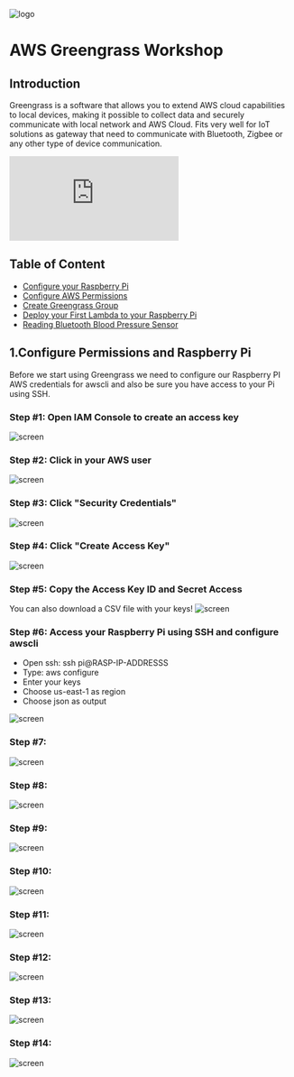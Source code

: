 ![logo](/images/greengrass.png)
# AWS Greengrass Workshop

## Introduction
Greengrass is a software that allows you to extend AWS cloud capabilities to local devices, making it possible to collect data and securely communicate with local network and AWS Cloud. Fits very well for IoT solutions as gateway that need to communicate with Bluetooth, Zigbee or any other type of device communication.

![More information about Green Grass](https://docs.aws.amazon.com/greengrass/latest/developerguide/what-is-gg.html)


## Table of Content

* [Configure your Raspberry Pi](#1configure-permissions-and-raspberry-pi)
* [Configure AWS Permissions](#2create-your-own-lambda-function-to-your-alexa-skill)
* [Create Greengrass Group](#3create-your-own-dynamodb-table)
* [Deploy your First Lambda to your Raspberry Pi](#4customizing-nursing-skill)
* [Reading Bluetooth Blood Pressure Sensor](#4customizing-nursing-skill)

## 1.Configure Permissions and Raspberry Pi

Before we start using Greengrass we need to configure our Raspberry PI AWS credentials for awscli and also be sure you have access to your Pi using SSH.

### Step #1: Open IAM Console to create an access key
![screen](/images/raspberry-config/01.png) 

### Step #2: Click in your AWS user
![screen](/images/raspberry-config/02.png) 

### Step #3: Click "Security Credentials"
![screen](/images/raspberry-config/03.png) 

### Step #4: Click "Create Access Key" 
![screen](/images/raspberry-config/04.png) 

### Step #5: Copy the Access Key ID and Secret Access

You can also download a CSV file with your keys!
![screen](/images/raspberry-config/05.png) 

### Step #6: Access your Raspberry Pi using SSH and configure awscli

* Open ssh: ssh pi@RASP-IP-ADDRESSS
* Type: aws configure
* Enter your keys
* Choose us-east-1 as region
* Choose json as output

![screen](/images/raspberry-config/06.png) 

### Step #7:  
![screen](/images/raspberry-config/07.png) 

### Step #8: 
![screen](/images/raspberry-config/08.png) 

### Step #9:  
![screen](/images/raspberry-config/09.png) 

### Step #10:  
![screen](/images/raspberry-config/10.png) 

### Step #11:  
![screen](/images/raspberry-config/11.png) 

### Step #12:  
![screen](/images/raspberry-config/12.png) 

### Step #13:  
![screen](/images/raspberry-config/13.png) 

### Step #14:  
![screen](/images/raspberry-config/14.png) 

